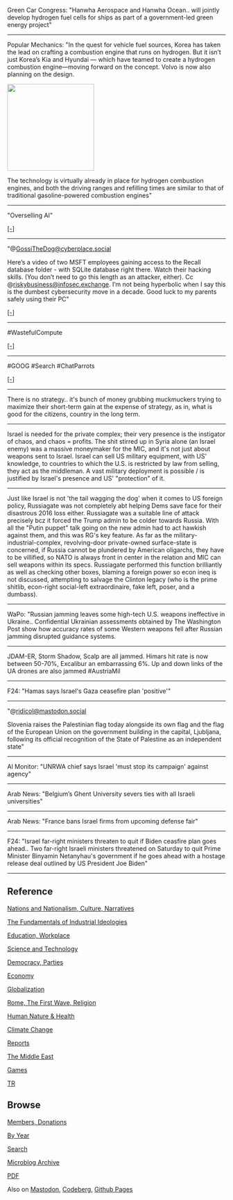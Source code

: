 
Green Car Congress: "Hanwha Aerospace and Hanwha Ocean.. will jointly
develop hydrogen fuel cells for ships as part of a government-led
green energy project"

---

Popular Mechanics: "In the quest for vehicle fuel sources, Korea has
taken the lead on crafting a combustion engine that runs on
hydrogen. But it isn’t just Korea’s Kia and Hyundai — which have
teamed to create a hydrogen combustion engine—moving forward on the
concept. Volvo is now also planning on the design.

<img width='200' src='https://hips.hearstapps.com/hmg-prod/images/internal-combustion-engine-royalty-free-image-1716945368.jpg?crop=0.7xw:1xh;center,top&resize=640:*'/> 

The technology is virtually already in place for hydrogen combustion
engines, and both the driving ranges and refilling times are similar
to that of traditional gasoline-powered combustion engines"

---

"Overselling AI"

[[-]](https://youtu.be/LIgCgq9K1Yc?t=472)

---

"@GossiTheDog@cyberplace.social

Here’s a video of two MSFT employees gaining access to the Recall
database folder - with SQLite database right there. Watch their
hacking skills. (You don’t need to go this length as an attacker,
either). Cc @riskybusiness@infosec.exchange. I’m not being hyperbolic
when I say this is the dumbest cybersecurity move in a decade. Good
luck to my parents safely using their PC"

[[-]](https://cyberplace.social/@GossiTheDog/112535509953161486)

---

\#WastefulCompute

[[-]](https://cdn.masto.host/awscommunitysocial/media_attachments/files/112/531/053/501/305/568/small/f2e09a35edb78b7b.jpeg)

---

\#GOOG \#Search \#ChatParrots

[[-]](https://youtu.be/yL1d3n-BNuE?t=613)

---

There is no strategy.. it's bunch of money grubbing muckmuckers trying
to maximize their short-term gain at the expense of strategy, as in,
what is good for the citizens, country in the long term.

---

Israel is needed for the private complex; their very presence is the
instigator of chaos, and chaos = profits. The shit stirred up in Syria
alone (an Israel enemy) was a massive moneymaker for the MIC, and it's
not just about weapons sent to Israel. Israel can sell US military
equipment, with US' knowledge, to countries to which the U.S. is
restricted by law from selling, they act as the middleman. A vast
military deployment is possible / is justified by Israel's presence
and US' "protection" of it. 

---

Just like Israel is not 'the tail wagging the dog' when it comes to US
foreign policy, Russiagate was not completely abt helping Dems save
face for their disastrous 2016 loss either. Russiagate was a suitable
line of attack precisely bcz it forced the Trump admin to be colder
towards Russia. With all the "Putin puppet" talk going on the new
admin had to act hawkish against them, and this was RG's key
feature. As far as the military-industrial-complex, revolving-door
private-owned surface-state is concerned, if Russia cannot be
plundered by American oligarchs, they have to be villified, so NATO is
always front in center in the relation and MIC can sell weapons within
its specs. Russiagate performed this function brilliantly as well as
checking other boxes, blaming a foreign power so econ ineq is not
discussed, attempting to salvage the Clinton legacy (who is the prime
shitlib, econ-right social-left extraordinaire, fake left, poser, and
a dumbass).

---

WaPo: "Russian jamming leaves some high-tech U.S. weapons ineffective
in Ukraine..  Confidential Ukrainian assessments obtained by The
Washington Post show how accuracy rates of some Western weapons fell
after Russian jamming disrupted guidance systems.

---

JDAM-ER, Storm Shadow, Scalp are all jammed. Himars hit rate is now
between 50-70%, Excalibur an embarrassing 6%. Up and down links of the
UA drones are also jammed \#AustriaMil

---

F24: "Hamas says Israel's Gaza ceasefire plan 'positive'"

---

"@ridicol@mastodon.social

Slovenia raises the Palestinian flag today alongside its own flag and
the flag of the European Union on the government building in the
capital, Ljubljana, following its official recognition of the State of
Palestine as an independent state"

---

Al Monitor: "UNRWA chief says Israel 'must stop its campaign' against agency"

---

Arab News: "Belgium’s Ghent University severs ties with all Israeli
universities"

---

Arab News: "France bans Israel firms from upcoming defense fair"

----

F24: "Israel far-right ministers threaten to quit if Biden ceasfire
plan goes ahead.. Two far-right Israeli ministers threatened on
Saturday to quit Prime Minister Binyamin Netanyhau's government if he
goes ahead with a hostage release deal outlined by US President Joe
Biden"

---

## Reference

[Nations and Nationalism, Culture, Narratives](0119/2013/02/nations-and-nationalism.html)

[The Fundamentals of Industrial Ideologies](0119/2011/04/fundamentals-of-industrial-ideologies.html)

[Education, Workplace](0119/2017/09/education-workplace.html)

[Science and Technology](0119/2018/09/science-technology.html)

[Democracy, Parties](0119/2016/11/democracy.html)

[Economy](2021/01/economy.html)

[Globalization](0119/2018/09/globalization.html)

[Rome, The First Wave, Religion](0119/2017/12/rome.html)

[Human Nature & Health](2020/07/human-nature.html)

[Climate Change](2022/01/climate.html)

[Reports](2021/01/reports.html)

[The Middle East](0119/2019/07/middleeast.html)

[Games](2024/06/games.html)

[TR](../tr/index.html)

## Browse

[Members, Donations](2022/08/members.html)

[By Year](years.html)

[Search](search.html)

[Microblog Archive](mbl/index.html)

[PDF](https://www.dropbox.com/scl/fi/8kl0sla1booo83zeb28dn/tw-all.pdf?rlkey=p9r319p8jbzak5du3dasju05y&st=28wknfsp&raw=1)

Also on 
[Mastodon](https://fosstodon.org/@muratk5n),
[Codeberg](https://muratk5n.codeberg.page/en/),
[Github Pages](https://muratk5n.github.io/thirdwave/en/)



